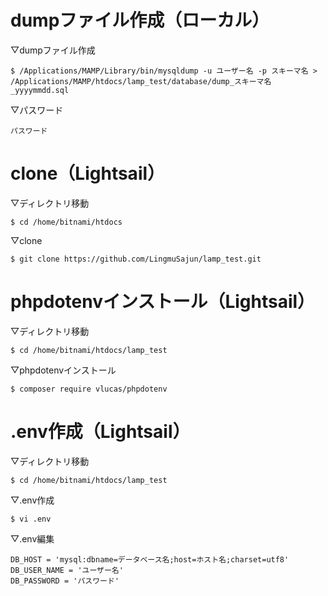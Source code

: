 # dumpファイル作成（ローカル）

▽dumpファイル作成

```
$ /Applications/MAMP/Library/bin/mysqldump -u ユーザー名 -p スキーマ名 > /Applications/MAMP/htdocs/lamp_test/database/dump_スキーマ名_yyyymmdd.sql
```

▽パスワード

```
パスワード
```

# clone（Lightsail）

▽ディレクトリ移動

```
$ cd /home/bitnami/htdocs
```

▽clone

```
$ git clone https://github.com/LingmuSajun/lamp_test.git
```

# phpdotenvインストール（Lightsail）

▽ディレクトリ移動

```
$ cd /home/bitnami/htdocs/lamp_test
```

▽phpdotenvインストール

```
$ composer require vlucas/phpdotenv
```

# .env作成（Lightsail）

▽ディレクトリ移動

```
$ cd /home/bitnami/htdocs/lamp_test
```

▽.env作成

```
$ vi .env
```

▽.env編集

```
DB_HOST = 'mysql:dbname=データベース名;host=ホスト名;charset=utf8'
DB_USER_NAME = 'ユーザー名'
DB_PASSWORD = 'パスワード'
```
